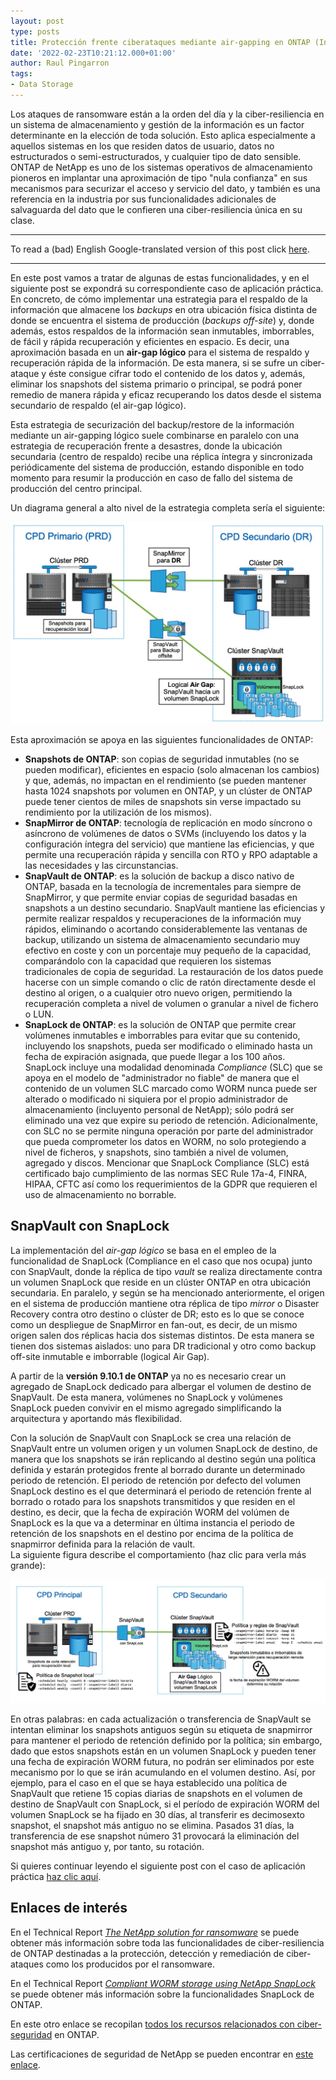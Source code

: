 ```yaml
---
layout: post
type: posts
title: Protección frente ciberataques mediante air-gapping en ONTAP (Introducción)
date: '2022-02-23T10:21:12.000+01:00'
author: Raul Pingarron
tags:
- Data Storage
---
```

Los ataques de ransomware están a la orden del día y la ciber-resiliencia en un sistema de almacenamiento y gestión de la información es un factor determinante en la elección de toda solución. Esto aplica especialmente a aquellos sistemas en los que residen datos de usuario, datos no estructurados o semi-estructurados, y cualquier tipo de dato sensible. 
ONTAP de NetApp es uno de los sistemas operativos de almacenamiento pioneros en implantar una aproximación de tipo "nula confianza" en sus mecanismos para securizar el acceso y servicio del dato, y también es una referencia en la industria por sus funcionalidades adicionales de salvaguarda del dato que le confieren una ciber-resiliencia única en su clase.

---
To read a (bad) English Google-translated version of this post click <a href="https://translate.google.com/translate?hl=&sl=es&tl=en&u=https%3A%2F%2Fraul-pingarron.github.io%2F2022%2F02%2F23%2FONTAP-Ransomware_parte1.html" target="_blank">here</a>.

---   

En este post vamos a tratar de algunas de estas funcionalidades, y en el siguiente post se expondrá su correspondiente caso de aplicación práctica. En concreto, de cómo implementar una estrategia para el respaldo de la información que almacene los *backups* en otra ubicación física distinta de donde se encuentra el sistema de producción (*backups off-site*) y, donde además, estos respaldos de la información sean inmutables, imborrables,  de fácil y rápida recuperación y eficientes en espacio. Es decir, una aproximación basada en un **air-gap lógico** para el sistema de respaldo y recuperación rápida de la información. De esta manera, si se sufre un ciber-ataque y éste consigue cifrar todo el contenido de los datos y, además, eliminar los snapshots del sistema primario o principal, se podrá poner remedio de manera rápida y eficaz recuperando los datos desde el sistema secundario de respaldo (el air-gap lógico).

Esta estrategia de securización del backup/restore de la información mediante un air-gapping lógico suele combinarse en paralelo con una estrategia de recuperación frente a desastres, donde la ubicación secundaria (centro de respaldo) recibe una réplica íntegra y sincronizada periódicamente del sistema de producción, estando disponible en todo momento para resumir la producción en caso de fallo del sistema de producción del centro principal.

Un diagrama general a alto nivel de la estrategia completa sería el siguiente:

<p align="center">
   <a href="/images/posts/ONTAP-ransomware_01.jpg" target="_blank"><img src="/images/posts/ONTAP-ransomware_01.jpg"></a>
</p>   


Esta aproximación se apoya en las siguientes funcionalidades de ONTAP:

- **Snapshots de ONTAP**: son copias de seguridad inmutables (no se pueden modificar), eficientes en espacio (solo almacenan los cambios) y que, además, no impactan en el rendimiento (se pueden mantener hasta 1024 snapshots por volumen en ONTAP, y un clúster de ONTAP puede tener cientos de miles de snapshots sin verse impactado su rendimiento por la utilización de los mismos).
- **SnapMirror de ONTAP**: tecnología de replicación en modo síncrono o asíncrono de volúmenes de datos o SVMs (incluyendo los datos y la configuración íntegra del servicio) que mantiene las eficiencias, y que permite una recuperación rápida y sencilla con RTO y RPO adaptable a las necesidades y las circunstancias.
- **SnapVault de ONTAP**: es la solución de backup a disco nativo de ONTAP, basada en la tecnología de incrementales para siempre de SnapMirror, y que permite enviar copias de seguridad basadas en snapshots a un destino secundario. SnapVault mantiene las eficiencias y permite realizar respaldos y recuperaciones de la información muy rápidos, eliminando o acortando considerablemente las ventanas de backup, utilizando un sistema de almacenamiento secundario muy efectivo en coste y con un porcentaje muy pequeño de la capacidad, comparándolo con la capacidad que requieren los sistemas tradicionales de copia de seguridad. La restauración de los datos puede hacerse con un simple comando o clic de ratón directamente desde el destino al origen, o a cualquier otro nuevo origen, permitiendo la recuperación completa a nivel de volumen o granular a nivel de fichero o LUN.
- **SnapLock de ONTAP**: es la solución de ONTAP que permite crear volúmenes inmutables e imborrables para evitar que su contenido, incluyendo los snapshots, pueda ser modificado o eliminado hasta un fecha de expiración asignada, que puede llegar a los 100 años. SnapLock incluye una modalidad denominada *Compliance* (SLC) que se apoya en el modelo de "administrador no fiable" de manera que el contenido de un volumen SLC marcado como WORM nunca puede ser alterado o modificado ni siquiera por el propio administrador de almacenamiento (incluyento personal de NetApp); sólo podrá ser eliminado una vez que expire su periodo de retención. Adicionalmente, con SLC no se permite ninguna operación por parte del administrador que pueda comprometer los datos en WORM, no solo protegiendo a nivel de ficheros, y snapshots, sino también a nivel de volumen, agregado y discos. Mencionar que SnapLock Compliance (SLC) está certificado bajo cumplimiento de las normas SEC Rule 17a-4, FINRA, HIPAA, CFTC así como los requerimientos de la GDPR que requieren el uso de almacenamiento no borrable. 


## SnapVault con SnapLock

La implementación del *air-gap lógico* se basa en el empleo de la funcionalidad de SnapLock (Compliance en el caso que nos ocupa) junto con SnapVault, donde la réplica de tipo *vault* se realiza directamente contra un volumen SnapLock que reside en un clúster ONTAP en otra ubicación secundaria. En paralelo, y según se ha mencionado anteriormente, el origen en el sistema de producción mantiene otra réplica de tipo *mirror* o Disaster Recovery contra otro destino o clúster de DR; esto es lo que se conoce como un despliegue de SnapMirror en fan-out, es decir, de un mismo origen salen dos réplicas hacia dos sistemas distintos. 
De esta manera se tienen dos sistemas aislados: uno para DR tradicional y otro como backup off-site inmutable e imborrable (logical Air Gap). 

A partir de la **versión 9.10.1 de ONTAP** ya no es necesario crear un agregado de SnapLock dedicado para albergar el volumen de destino de SnapVault. De esta manera, volúmenes no SnapLock y volúmenes SnapLock pueden convivir en el mismo agregado simplificando la arquitectura y aportando más flexibilidad.

Con la solución de SnapVault con SnapLock se crea una relación de SnapVault entre un volumen origen y un volumen SnapLock de destino, de manera que los snapshots se irán replicando al destino según una política definida y estarán protegidos frente al borrado durante un determinado periodo de retención.
El periodo de retención por defecto del volumen SnapLock destino es el que determinará el periodo de retención frente al borrado o rotado para los snapshots transmitidos y que residen en el destino, es decir, que la fecha de expiración WORM del volúmen de SnapLock es la que va a determinar en última instancia el periodo de retención de los snapshots en el destino por encima de la política de snapmirror definida para la relación de vault.   
La siguiente figura describe el comportamiento (haz clic para verla más grande):

<p align="center">
   <a href="/images/posts/ONTAP-ransomware_02.jpg" target="_blank"><img src="/images/posts/ONTAP-ransomware_02.jpg"></a>
</p>   

En otras palabras: en cada actualización o transferencia de SnapVault se intentan eliminar los snapshots antiguos según su etiqueta de snapmirror para mantener el periodo de retención definido por la política; sin embargo, dado que estos snapshots están en un volumen SnapLock y pueden tener una fecha de expiración WORM futura, no podrán ser eliminados por este mecanismo por lo que se irán acumulando en el volumen destino. Así, por ejemplo, para el caso en el que se haya establecido una política de SnapVault que retiene 15 copias diarias de snapshots en el volumen de destino de SnapVault con SnapLock, si el período de expiración WORM del volumen SnapLock se ha fijado en 30 días, al transferir es decimosexto snapshot, el snapshot más antiguo no se elimina. Pasados 31 días, la transferencia de ese snapshot número 31 provocará la eliminación del snapshot más antiguo y, por tanto, su rotación.


Si quieres continuar leyendo el siguiente post con el caso de aplicación práctica <a href="https://raul-pingarron.github.io/2022/02/24/ONTAP-Ransomware_parte2.html" target="_blank">haz clic aquí</a>.


## Enlaces de interés

En el Technical Report <a href="https://www.netapp.com/media/7334-tr4572.pdf" target="_blank">*The NetApp solution for ransomware*</a> se puede obtener más información sobre toda las funcionalidades de ciber-resiliencia de ONTAP destinadas a la protección, detección y remediación de ciber-ataques como los producidos por el ransomware.

En el Technical Report <a href="https://www.netapp.com/media/6158-tr4526.pdf" target="_blank">*Compliant WORM storage using NetApp SnapLock*</a> se puede obtener más información sobre la funcionalidades SnapLock de ONTAP.

En este otro enlace se recopilan <a href="https://security.netapp.com/resources/" target="_blank">todos los recursos relacionados con ciber-seguridad</a> en ONTAP.

Las certificaciones de seguridad de NetApp se pueden encontrar en <a href="https://security.netapp.com/certs/" target="_blank">este enlace</a>.


